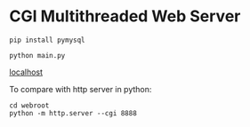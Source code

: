 # CGI Multithreaded Web Server

```shell
pip install pymysql
```

```shell
python main.py
```

[localhost](http://localhost:8888)

To compare with http server in python:

```shell
cd webroot
python -m http.server --cgi 8888
```